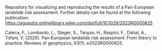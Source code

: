Repository for visualizing and reproducing the results of a Pan-European landslide risk assessment. 
Further details can be found at the following publication:
https://agupubs.onlinelibrary.wiley.com/doi/full/10.1029/2023RG000825 

Caleca, F., Lombardo, L., Steger, S., Tanyas, H., Raspini, F., Dahal, A.,  Tofani, V. (2025). Pan‐European landslide risk assessment: From theory to practice. Reviews of geophysics, 63(1), e2023RG000825.
